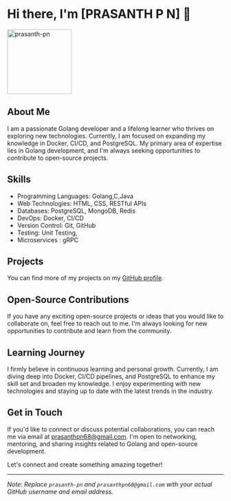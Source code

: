 # Hi there, I'm [PRASANTH P N] 👋
<p align="left"> <img src="https://komarev.com/ghpvc/?username=prasanth-pn&label=Profile%20views&color=0e75b6&style=flat" alt="prasanth-pn" width="150" height="auto" /> </p>


## About Me

I am a passionate Golang developer and a lifelong learner who thrives on exploring new technologies. Currently, I am focused on expanding my knowledge in Docker, CI/CD, and PostgreSQL. My primary area of expertise lies in Golang development, and I'm always seeking opportunities to contribute to open-source projects.

## Skills

- Programming Languages: Golang,C,Java
- Web Technologies: HTML, CSS, RESTful APIs
- Databases: PostgreSQL, MongoDB, Redis
- DevOps: Docker, CI/CD
- Version Control: Git, GitHub
- Testing: Unit Testing,
- Microservices : gRPC

## Projects


You can find more of my projects on my [GitHub profile](https://github.com/prasanth-pn).

## Open-Source Contributions


If you have any exciting open-source projects or ideas that you would like to collaborate on, feel free to reach out to me. I'm always looking for new opportunities to contribute and learn from the community.

## Learning Journey

I firmly believe in continuous learning and personal growth. Currently, I am diving deep into Docker, CI/CD pipelines, and PostgreSQL to enhance my skill set and broaden my knowledge. I enjoy experimenting with new technologies and staying up to date with the latest trends in the industry.

## Get in Touch

If you'd like to connect or discuss potential collaborations, you can reach me via email at [prasanthpn68@gmail.com](mailto:prasanthpn68@gmail.com). I'm open to networking, mentoring, and sharing insights related to Golang and open-source development.

Let's connect and create something amazing together!


---

*Note: Replace `prasanth-pn` and `prasanthpn68@gmail.com` with your actual GitHub username and email address.*

